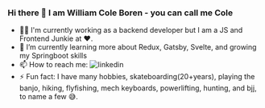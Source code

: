 <!--
**williycole/williycole** is a ✨ _special_ ✨ repository because its `README.md` (this file) appears on your GitHub profile. 
-->
### Hi there 👋 I am William Cole Boren - you can call me Cole

- 👷🏻 I'm currently working as a backend developer but I am a JS and Frontend Junkie at ❤️. 
- 🌱 I’m currently learning more about Redux, Gatsby, Svelte, and growing my Springboot skills 
- 📫 How to reach me: ![linkedin](https://img.shields.io/badge/linkedin-0A66C2?style=for-the-badge&logo=LinkedIn&logoColor=blue)
- ⚡ Fun fact: I have many hobbies, skateboarding(20+years), playing the banjo, hiking, flyfishing, mech keyboards, powerlifting, hunting, and bjj, to name a few 😅.
